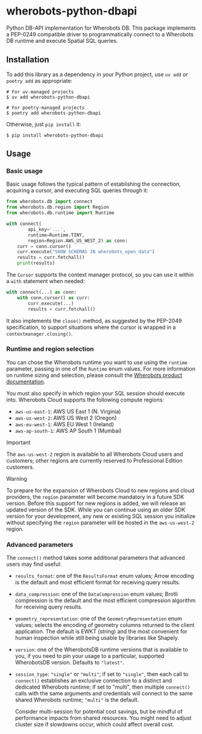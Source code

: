 # wherobots-python-dbapi

Python DB-API implementation for Wherobots DB. This package implements a
PEP-0249 compatible driver to programmatically connect to a Wherobots DB
runtime and execute Spatial SQL queries.

## Installation

To add this library as a dependency in your Python project, use `uv add`
or `poetry add` as appropriate:

```
# For uv-managed projects
$ uv add wherobots-python-dbapi

# For poetry-managed projects
$ poetry add wherobots-python-dbapi
```

Otherwise, just `pip install` it:

```
$ pip install wherobots-python-dbapi
```

## Usage

### Basic usage

Basic usage follows the typical pattern of establishing the connection,
acquiring a cursor, and executing SQL queries through it:

```python
from wherobots.db import connect
from wherobots.db.region import Region
from wherobots.db.runtime import Runtime

with connect(
        api_key='...',
        runtime=Runtime.TINY,
        region=Region.AWS_US_WEST_2) as conn:
    curr = conn.cursor()
    curr.execute("SHOW SCHEMAS IN wherobots_open_data")
    results = curr.fetchall()
    print(results)
```

The `Cursor` supports the context manager protocol, so you can use it
within a `with` statement when needed:

```python
with connect(...) as conn:
    with conn.cursor() as curr:
        curr.execute(...)
        results = curr.fetchall()
```

It also implements the `close()` method, as suggested by the PEP-2049
specification, to support situations where the cursor is wrapped in a
`contextmanager.closing()`.

### Runtime and region selection

You can chose the Wherobots runtime you want to use using the `runtime`
parameter, passing in one of the `Runtime` enum values. For more
information on runtime sizing and selection, please consult the
[Wherobots product documentation](https://docs.wherobots.com).

You must also specify in which region your SQL session should execute
into. Wherobots Cloud supports the following compute regions:

* `aws-us-east-1`: AWS US East 1 (N. Virginia)
* `aws-us-west-2`: AWS US West 2 (Oregon)
* `aws-eu-west-1`: AWS EU West 1 (Ireland)
* `aws-ap-south-1`: AWS AP South 1 (Mumbai)

> [!IMPORTANT]
> The `aws-us-west-2` region is available to all Wherobots Cloud users
> and customers; other regions are currently reserved to Professional
> Edition customers.

> [!WARNING]
> To prepare for the expansion of Wherobots Cloud to new regions and cloud providers, the `region` parameter will become mandatory in a future SDK version.
> Before this support for new regions is added, we will release an updated version of the SDK.
> While you can continue using an older SDK version for your development,
> any new or existing SQL session you initialize without specifying the `region` parameter will be hosted in the `aws-us-west-2` region.

### Advanced parameters

The `connect()` method takes some additional parameters that advanced
users may find useful:

* `results_format`: one of the `ResultsFormat` enum values;
    Arrow encoding is the default and most efficient format for
    receiving query results.
* `data_compression`: one of the `DataCompression` enum values; Brotli
    compression is the default and the most efficient compression
    algorithm for receiving query results.
* `geometry_representation`: one of the `GeometryRepresentation` enum
    values; selects the encoding of geometry columns returned to the
    client application. The default is EWKT (string) and the most
    convenient for human inspection while still being usable by
    libraries like Shapely.
* `version`: one of the WherobotsDB runtime versions that is available
    to you, if you need to pin your usage to a particular, supported
    WherobotsDB version. Defaults to `"latest"`.
* `session_type`: `"single"` or `"multi"`; if set to `"single"`, then
   each call to `connect()` establishes an exclusive connection to a
   distinct and dedicated Wherobots runtime; if set to "multi", then
   multiple `connect()` calls with the same arguments and credentials
   will connect to the same shared Wherobots runtime; `"multi"` is the
   default.

   Consider multi-session for potential cost savings, but be mindful of
   performance impacts from shared resources. You might need to adjust
   cluster size if slowdowns occur, which could affect overall cost.
